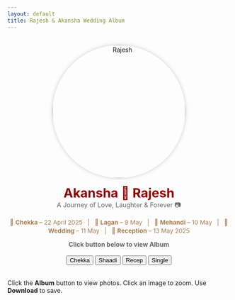 ```yaml
---
layout: default
title: Rajesh & Akansha Wedding Album
---
```


<div style="display: flex; flex-wrap: wrap; justify-content: center; align-items: center; gap: 2rem; margin: 2rem 0;">
  
  <div style="text-align: center;">
    <img src="/shaadi/assets/Couple.JPG" alt="Rajesh" style="width: 300px; height: 300px; border-radius: 50%; box-shadow: 0 0 10px rgba(0,0,0,0.2); object-fit: cover;">
    <div style="margin-top: 1rem; font-size: 1.8rem; font-weight: bold; color: darkred;">Akansha 💖 Rajesh
    </div>
    <div style="font-size: 0.9rem; color: #666;">A Journey of Love, Laughter & Forever 📷 </div>
    <div style="font-size: 0.85rem; color: #a67c52; margin-top: 1rem; line-height: 1.4;">
  🙌 <strong>Chekka</strong> – 22 April 2025 &nbsp; | &nbsp;
  🌼 <strong>Lagan</strong> – 9 May &nbsp; | &nbsp;
  💅 <strong>Mehandi</strong> – 10 May &nbsp; | &nbsp;
  💍 <strong>Wedding</strong> – 11 May &nbsp; | &nbsp;
  🎉 <strong>Reception</strong> – 13 May 2025
</div>
    <div style="margin-top: 0.8rem; font-weight: bold; color: #666;">Click button below to view Album </div><br>
    <div id="album-buttons">
    <button onclick="filterByFolder('Chekka')">Chekka</button>
    <button onclick="filterByFolder('Shaadi')">Shaadi</button>
    <button onclick="filterByFolder('Recep')">Recep</button>
    <button onclick="filterByFolder('Single')">Single</button>
    </div>
  </div>
</div>


<div class="gallery" id="portrait-gallery"></div>

<div class="gallery" id="landscape-gallery"></div>

<div class="cursive-message">
    Click the <strong>Album</strong> button to view photos. Click an image to zoom. Use <strong>Download</strong> to save.
</div>

<script>
const allFiles = [
  { path: "/assets/Single/R/r_DSC_7120.JPG", name: "r_DSC_7120.JPG" },
  { path: "/assets/Single/R/r_DSC_7123.JPG", name: "r_DSC_7123.JPG" },
  { path: "/assets/Single/R/r_DSC_7119.JPG", name: "r_DSC_7119.JPG" },
  { path: "/assets/Single/R/r_DSC_7125.JPG", name: "r_DSC_7125.JPG" },
  { path: "/assets/Single/R/r_DSC_7118.JPG", name: "r_DSC_7118.JPG" },
  { path: "/assets/Single/R/r_DSC_6961.JPG", name: "r_DSC_6961.JPG" },
  { path: "/assets/Single/R/r_DSC_6963.JPG", name: "r_DSC_6963.JPG" },
  { path: "/assets/Single/R/r_DSC_7116.JPG", name: "r_DSC_7116.JPG" },
  { path: "/assets/Single/R/r_DSC_7117.JPG", name: "r_DSC_7117.JPG" },
  { path: "/assets/Single/R/r_DSC_6962.JPG", name: "r_DSC_6962.JPG" },
  { path: "/assets/Single/R/r_DSC_7112.JPG", name: "r_DSC_7112.JPG" },
  { path: "/assets/Single/R/r_DSC_7110.JPG", name: "r_DSC_7110.JPG" },
  { path: "/assets/Single/R/r_DSC_7111.JPG", name: "r_DSC_7111.JPG" },
  { path: "/assets/Single/A/r_DSC_7619.JPG", name: "r_DSC_7619.JPG" },
  { path: "/assets/Single/A/r_DSC_7583.JPG", name: "r_DSC_7583.JPG" },
  { path: "/assets/Single/A/r_DSC_7581.JPG", name: "r_DSC_7581.JPG" },
  { path: "/assets/Single/A/r_DSC_6969.JPG", name: "r_DSC_6969.JPG" },
  { path: "/assets/Single/A/r_DSC_7243.JPG", name: "r_DSC_7243.JPG" },
  { path: "/assets/Single/A/r_DSC_7241.JPG", name: "r_DSC_7241.JPG" },
  { path: "/assets/Single/A/r_DSC_7126.JPG", name: "r_DSC_7126.JPG" },
  { path: "/assets/Single/A/r_DSC_7131.JPG", name: "r_DSC_7131.JPG" },
  { path: "/assets/Single/A/r_DSC_7130.JPG", name: "r_DSC_7130.JPG" },
  { path: "/assets/Single/A/r_DSC_7129.JPG", name: "r_DSC_7129.JPG" },
  { path: "/assets/Single/A/r_DSC_7249.JPG", name: "r_DSC_7249.JPG" },
  { path: "/assets/Single/A/r_DSC_7488.JPG", name: "r_DSC_7488.JPG" },
  { path: "/assets/Single/A/r_DSC_7604.JPG", name: "r_DSC_7604.JPG" },
  { path: "/assets/Single/A/r_DSC_7610.JPG", name: "r_DSC_7610.JPG" },
  { path: "/assets/Single/A/r_DSC_7559.JPG", name: "r_DSC_7559.JPG" },
  { path: "/assets/Single/A/r_DSC_7612.JPG", name: "r_DSC_7612.JPG" },
  { path: "/assets/Single/A/r_DSC_7570.JPG", name: "r_DSC_7570.JPG" },
  { path: "/assets/Single/A/r_DSC_7564.JPG", name: "r_DSC_7564.JPG" },
  { path: "/assets/Single/A/r_DSC_7575.JPG", name: "r_DSC_7575.JPG" },
  { path: "/assets/Single/A/r_DSC_7588.JPG", name: "r_DSC_7588.JPG" },
  { path: "/assets/Single/A/r_DSC_7601.JPG", name: "r_DSC_7601.JPG" },
  { path: "/assets/Single/A/r_DSC_7600.JPG", name: "r_DSC_7600.JPG" },
  { path: "/assets/Single/A/r_DSC_7562.JPG", name: "r_DSC_7562.JPG" },
  { path: "/assets/Single/A/r_DSC_7576.JPG", name: "r_DSC_7576.JPG" },
  { path: "/assets/Single/A/r_DSC_7589.JPG", name: "r_DSC_7589.JPG" },
  { path: "/assets/Recep/r_DSC_7382.JPG", name: "r_DSC_7382.JPG" },
  { path: "/assets/Recep/r_DSC_7546.JPG", name: "r_DSC_7546.JPG" },
  { path: "/assets/Recep/r_DSC_7552.JPG", name: "r_DSC_7552.JPG" },
  { path: "/assets/Recep/r_DSC_7424.JPG", name: "r_DSC_7424.JPG" },
  { path: "/assets/Recep/r_DSC_7626.JPG", name: "r_DSC_7626.JPG" },
  { path: "/assets/Recep/r_DSC_7780.JPG", name: "r_DSC_7780.JPG" },
  { path: "/assets/Recep/r_DSC_7743.JPG", name: "r_DSC_7743.JPG" },
  { path: "/assets/Recep/r_DSC_7637.JPG", name: "r_DSC_7637.JPG" },
  { path: "/assets/Recep/r_DSC_7434.JPG", name: "r_DSC_7434.JPG" },
  { path: "/assets/Recep/r_DSC_7754.JPG", name: "r_DSC_7754.JPG" },
  { path: "/assets/Recep/r_DSC_7635.JPG", name: "r_DSC_7635.JPG" },
  { path: "/assets/Recep/r_DSC_7423.JPG", name: "r_DSC_7423.JPG" },
  { path: "/assets/Recep/r_DSC_7543.JPG", name: "r_DSC_7543.JPG" },
  { path: "/assets/Recep/r_DSC_7524.JPG", name: "r_DSC_7524.JPG" },
  { path: "/assets/Recep/r_DSC_7493.JPG", name: "r_DSC_7493.JPG" },
  { path: "/assets/Recep/r_DSC_7478.JPG", name: "r_DSC_7478.JPG" },
  { path: "/assets/Recep/r_DSC_7691.JPG", name: "r_DSC_7691.JPG" },
  { path: "/assets/Recep/r_DSC_7492.JPG", name: "r_DSC_7492.JPG" },
  { path: "/assets/Recep/r_DSC_7519.JPG", name: "r_DSC_7519.JPG" },
  { path: "/assets/Recep/r_DSC_7525.JPG", name: "r_DSC_7525.JPG" },
  { path: "/assets/Recep/r_DSC_7531.JPG", name: "r_DSC_7531.JPG" },
  { path: "/assets/Recep/r_DSC_7719.JPG", name: "r_DSC_7719.JPG" },
  { path: "/assets/Recep/r_DSC_7484.JPG", name: "r_DSC_7484.JPG" },
  { path: "/assets/Recep/r_DSC_7651.JPG", name: "r_DSC_7651.JPG" },
  { path: "/assets/Recep/r_DSC_7645.JPG", name: "r_DSC_7645.JPG" },
  { path: "/assets/Recep/r_DSC_7708.JPG", name: "r_DSC_7708.JPG" },
  { path: "/assets/Recep/r_DSC_7481.JPG", name: "r_DSC_7481.JPG" },
  { path: "/assets/Recep/r_DSC_7683.JPG", name: "r_DSC_7683.JPG" },
  { path: "/assets/Recep/r_DSC_7494.JPG", name: "r_DSC_7494.JPG" },
  { path: "/assets/Recep/r_DSC_7537.JPG", name: "r_DSC_7537.JPG" },
  { path: "/assets/Recep/r_DSC_7521.JPG", name: "r_DSC_7521.JPG" },
  { path: "/assets/Recep/r_DSC_7695.JPG", name: "r_DSC_7695.JPG" },
  { path: "/assets/Recep/r_DSC_7440.JPG", name: "r_DSC_7440.JPG" },
  { path: "/assets/Recep/r_DSC_7722.JPG", name: "r_DSC_7722.JPG" },
  { path: "/assets/Recep/r_DSC_7736.JPG", name: "r_DSC_7736.JPG" },
  { path: "/assets/Recep/r_DSC_7539.JPG", name: "r_DSC_7539.JPG" },
  { path: "/assets/Recep/r_DSC_7666.JPG", name: "r_DSC_7666.JPG" },
  { path: "/assets/Recep/r_DSC_7699.JPG", name: "r_DSC_7699.JPG" },
  { path: "/assets/Recep/r_DSC_7458.JPG", name: "r_DSC_7458.JPG" },
  { path: "/assets/Recep/r_DSC_7504.JPG", name: "r_DSC_7504.JPG" },
  { path: "/assets/Recep/r_DSC_7706.JPG", name: "r_DSC_7706.JPG" },
  { path: "/assets/Recep/r_DSC_7712.JPG", name: "r_DSC_7712.JPG" },
  { path: "/assets/Recep/r_DSC_7704.JPG", name: "r_DSC_7704.JPG" },
  { path: "/assets/Recep/r_DSC_7710.JPG", name: "r_DSC_7710.JPG" },
  { path: "/assets/Recep/r_DSC_7738.JPG", name: "r_DSC_7738.JPG" },
  { path: "/assets/Recep/r_DSC_7467.JPG", name: "r_DSC_7467.JPG" },
  { path: "/assets/Recep/r_DSC_7498.JPG", name: "r_DSC_7498.JPG" },
  { path: "/assets/Recep/r_DSC_7513.JPG", name: "r_DSC_7513.JPG" },
  { path: "/assets/Recep/r_DSC_7715.JPG", name: "r_DSC_7715.JPG" },
  { path: "/assets/Recep/r_DSC_7463.JPG", name: "r_DSC_7463.JPG" },
  { path: "/assets/Recep/r_DSC_7516.JPG", name: "r_DSC_7516.JPG" },
  { path: "/assets/Recep/r_DSC_7714.JPG", name: "r_DSC_7714.JPG" },
  { path: "/assets/Recep/r_DSC_7700.JPG", name: "r_DSC_7700.JPG" },
  { path: "/assets/Recep/r_DSC_7689.JPG", name: "r_DSC_7689.JPG" },
  { path: "/assets/Recep/r_DSC_7475.JPG", name: "r_DSC_7475.JPG" },
  { path: "/assets/Recep/r_DSC_7529.JPG", name: "r_DSC_7529.JPG" },
  { path: "/assets/Recep/r_DSC_7764.JPG", name: "r_DSC_7764.JPG" },
  { path: "/assets/Recep/r_DSC_7412.JPG", name: "r_DSC_7412.JPG" },
  { path: "/assets/Recep/r_DSC_7767.JPG", name: "r_DSC_7767.JPG" },
  { path: "/assets/Recep/r_DSC_7439.JPG", name: "r_DSC_7439.JPG" },
  { path: "/assets/Recep/r_DSC_7376.JPG", name: "r_DSC_7376.JPG" },
  { path: "/assets/Recep/r_DSC_7410.JPG", name: "r_DSC_7410.JPG" },
  { path: "/assets/Recep/r_DSC_7372.JPG", name: "r_DSC_7372.JPG" },
  { path: "/assets/Recep/r_DSC_7616.JPG", name: "r_DSC_7616.JPG" },
  { path: "/assets/Recep/r_DSC_7401.JPG", name: "r_DSC_7401.JPG" },
  { path: "/assets/Recep/r_DSC_7415.JPG", name: "r_DSC_7415.JPG" },
  { path: "/assets/Recep/r_DSC_7629.JPG", name: "r_DSC_7629.JPG" },
  { path: "/assets/Chekka/r_DSC_3225.JPG", name: "r_DSC_3225.JPG" },
  { path: "/assets/Chekka/r_DSC_3208.JPG", name: "r_DSC_3208.JPG" },
  { path: "/assets/Chekka/r_DSC_3143.JPG", name: "r_DSC_3143.JPG" },
  { path: "/assets/Chekka/r_DSC_3221.JPG", name: "r_DSC_3221.JPG" },
  { path: "/assets/Chekka/r_DSC_3154.JPG", name: "r_DSC_3154.JPG" },
  { path: "/assets/Chekka/r_DSC_3197.JPG", name: "r_DSC_3197.JPG" },
  { path: "/assets/Chekka/r_DSC_3206.JPG", name: "r_DSC_3206.JPG" },
  { path: "/assets/Chekka/r_DSC_3212.JPG", name: "r_DSC_3212.JPG" },
  { path: "/assets/Chekka/r_DSC_3189.JPG", name: "r_DSC_3189.JPG" },
  { path: "/assets/Chekka/r_DSC_3160.JPG", name: "r_DSC_3160.JPG" },
  { path: "/assets/Shaadi/r_DSC_7181.JPG", name: "r_DSC_7181.JPG" },
  { path: "/assets/Shaadi/r_DSC_6658.JPG", name: "r_DSC_6658.JPG" },
  { path: "/assets/Shaadi/r_DSC_6894.JPG", name: "r_DSC_6894.JPG" },
  { path: "/assets/Shaadi/r_DSC_6882.JPG", name: "r_DSC_6882.JPG" },
  { path: "/assets/Shaadi/r_DSC_6896.JPG", name: "r_DSC_6896.JPG" },
  { path: "/assets/Shaadi/r_DSC_7236.JPG", name: "r_DSC_7236.JPG" },
  { path: "/assets/Shaadi/r_DSC_7342.JPG", name: "r_DSC_7342.JPG" },
  { path: "/assets/Shaadi/r_DSC_7168.JPG", name: "r_DSC_7168.JPG" },
  { path: "/assets/Shaadi/r_DSC_7025.JPG", name: "r_DSC_7025.JPG" },
  { path: "/assets/Shaadi/r_DSC_7151.JPG", name: "r_DSC_7151.JPG" },
  { path: "/assets/Shaadi/r_DSC_7187.JPG", name: "r_DSC_7187.JPG" },
  { path: "/assets/Shaadi/r_DSC_7226.JPG", name: "r_DSC_7226.JPG" },
  { path: "/assets/Shaadi/r_DSC_6879.JPG", name: "r_DSC_6879.JPG" },
  { path: "/assets/Shaadi/r_DSC_7026.JPG", name: "r_DSC_7026.JPG" },
  { path: "/assets/Shaadi/r_DSC_6890.JPG", name: "r_DSC_6890.JPG" },
  { path: "/assets/Shaadi/r_DSC_6933.JPG", name: "r_DSC_6933.JPG" },
  { path: "/assets/Shaadi/r_DSC_7147.JPG", name: "r_DSC_7147.JPG" },
  { path: "/assets/Shaadi/r_DSC_6846.JPG", name: "r_DSC_6846.JPG" },
  { path: "/assets/Shaadi/r_DSC_7054.JPG", name: "r_DSC_7054.JPG" },
  { path: "/assets/Shaadi/r_DSC_7242.JPG", name: "r_DSC_7242.JPG" },
  { path: "/assets/Shaadi/r_DSC_7109.JPG", name: "r_DSC_7109.JPG" },
  { path: "/assets/Shaadi/r_DSC_7069.JPG", name: "r_DSC_7069.JPG" },
  { path: "/assets/Shaadi/r_DSC_7080.JPG", name: "r_DSC_7080.JPG" },
  { path: "/assets/Shaadi/r_DSC_7094.JPG", name: "r_DSC_7094.JPG" },
  { path: "/assets/Shaadi/r_DSC_6995.JPG", name: "r_DSC_6995.JPG" },
  { path: "/assets/Shaadi/r_DSC_6823.JPG", name: "r_DSC_6823.JPG" },
  { path: "/assets/Shaadi/r_DSC_7085.JPG", name: "r_DSC_7085.JPG" },
  { path: "/assets/Shaadi/r_DSC_7046.JPG", name: "r_DSC_7046.JPG" },
  { path: "/assets/Shaadi/r_DSC_7052.JPG", name: "r_DSC_7052.JPG" },
  { path: "/assets/Shaadi/r_DSC_6953.JPG", name: "r_DSC_6953.JPG" },
  { path: "/assets/Shaadi/r_DSC_6749.JPG", name: "r_DSC_6749.JPG" },
  { path: "/assets/Shaadi/r_DSC_7292.JPG", name: "r_DSC_7292.JPG" },
  { path: "/assets/Shaadi/r_DSC_6826.JPG", name: "r_DSC_6826.JPG" },
  { path: "/assets/Shaadi/r_DSC_7092.JPG", name: "r_DSC_7092.JPG" },
  { path: "/assets/Shaadi/r_DSC_7326.JPG", name: "r_DSC_7326.JPG" },
  { path: "/assets/Shaadi/r_DSC_6762.JPG", name: "r_DSC_6762.JPG" },
  { path: "/assets/Shaadi/r_DSC_6945.JPG", name: "r_DSC_6945.JPG" },
  { path: "/assets/Shaadi/r_DSC_6948.JPG", name: "r_DSC_6948.JPG" },
  { path: "/assets/Shaadi/r_DSC_7100.JPG", name: "r_DSC_7100.JPG" },
  { path: "/assets/Shaadi/r_DSC_6752.JPG", name: "r_DSC_6752.JPG" },
  { path: "/assets/Shaadi/r_DSC_7089.JPG", name: "r_DSC_7089.JPG" },
  { path: "/assets/Shaadi/r_DSC_7076.JPG", name: "r_DSC_7076.JPG" },
  { path: "/assets/Shaadi/r_DSC_6793.JPG", name: "r_DSC_6793.JPG" },
  { path: "/assets/Shaadi/r_DSC_6778.JPG", name: "r_DSC_6778.JPG" },
  { path: "/assets/Shaadi/r_DSC_7098.JPG", name: "r_DSC_7098.JPG" },
  { path: "/assets/Shaadi/r_DSC_7067.JPG", name: "r_DSC_7067.JPG" },
  { path: "/assets/Shaadi/r_DSC_7107.JPG", name: "r_DSC_7107.JPG" },
  { path: "/assets/Shaadi/r_DSC_6967.JPG", name: "r_DSC_6967.JPG" },
  { path: "/assets/Shaadi/r_DSC_6813.JPG", name: "r_DSC_6813.JPG" },
  { path: "/assets/Shaadi/r_DSC_7072.JPG", name: "r_DSC_7072.JPG" },
  { path: "/assets/Shaadi/r_DSC_7099.JPG", name: "r_DSC_7099.JPG" },
  { path: "/assets/Shaadi/r_DSC_7058.JPG", name: "r_DSC_7058.JPG" },
  { path: "/assets/Shaadi/r_DSC_7064.JPG", name: "r_DSC_7064.JPG" },
  { path: "/assets/Shaadi/r_DSC_7104.JPG", name: "r_DSC_7104.JPG" },
  { path: "/assets/Shaadi/r_DSC_7105.JPG", name: "r_DSC_7105.JPG" },
  { path: "/assets/Shaadi/r_DSC_6757.JPG", name: "r_DSC_6757.JPG" },
  { path: "/assets/Shaadi/r_DSC_7065.JPG", name: "r_DSC_7065.JPG" },
  { path: "/assets/Shaadi/r_DSC_7071.JPG", name: "r_DSC_7071.JPG" },
  { path: "/assets/Shaadi/r_DSC_7016.JPG", name: "r_DSC_7016.JPG" },
  { path: "/assets/Shaadi/r_DSC_7002.JPG", name: "r_DSC_7002.JPG" },
  { path: "/assets/Shaadi/r_DSC_6863.JPG", name: "r_DSC_6863.JPG" },
  { path: "/assets/Shaadi/r_DSC_7214.JPG", name: "r_DSC_7214.JPG" },
  { path: "/assets/Shaadi/r_DSC_7361.JPG", name: "r_DSC_7361.JPG" },
  { path: "/assets/Shaadi/r_DSC_6876.JPG", name: "r_DSC_6876.JPG" },
  { path: "/assets/Shaadi/r_DSC_7607.JPG", name: "r_DSC_7607.JPG" },
  { path: "/assets/Shaadi/r_DSC_7362.JPG", name: "r_DSC_7362.JPG" },
  { path: "/assets/Shaadi/r_DSC_6929.JPG", name: "r_DSC_6929.JPG" },
  { path: "/assets/Shaadi/r_DSC_6901.JPG", name: "r_DSC_6901.JPG" },
  { path: "/assets/Shaadi/r_DSC_6861.JPG", name: "r_DSC_6861.JPG" },
  { path: "/assets/Shaadi/r_DSC_7028.JPG", name: "r_DSC_7028.JPG" },
  { path: "/assets/Shaadi/r_DSC_7206.JPG", name: "r_DSC_7206.JPG" },
  { path: "/assets/Shaadi/r_DSC_6939.JPG", name: "r_DSC_6939.JPG" },
  { path: "/assets/Shaadi/r_DSC_6905.JPG", name: "r_DSC_6905.JPG" },
  { path: "/assets/Shaadi/r_DSC_7171.JPG", name: "r_DSC_7171.JPG" },
  { path: "/assets/Shaadi/r_DSC_6872.JPG", name: "r_DSC_6872.JPG" },
  { path: "/assets/Shaadi/r_DSC_6912.JPG", name: "r_DSC_6912.JPG" },
  { path: "/assets/Shaadi/r_DSC_7166.JPG", name: "r_DSC_7166.JPG" },
  { path: "/assets/Shaadi/r_DSC_6668.JPG", name: "r_DSC_6668.JPG" },
  { path: "/assets/Shaadi/r_DSC_7012.JPG", name: "r_DSC_7012.JPG" },
];

  function clearGalleries() {
    document.getElementById("portrait-gallery").innerHTML = "";
    document.getElementById("landscape-gallery").innerHTML = "";
  }

  function filterByFolder(folder) {
    clearGalleries();

    const baseUrl = "{{ site.baseurl }}";


    const folderPath = "assets/" + folder + "/";

    const filteredFiles = allFiles.filter(file => file.path.startsWith("/" + folderPath));

    if (filteredFiles.length === 0) {
      alert("No images found in folder: " + folder);
      return;
    }

    filteredFiles.forEach(file => {
      const wrapper = document.createElement("div");
      wrapper.classList.add("photo-box");

      // Image with full-size on click
      const link = document.createElement("a");
      link.href = baseUrl + "/" +file.path;
      link.target = "_blank";

      const img = new Image();
      img.src = baseUrl + "/" +file.path;
      img.alt = file.name;
      img.classList.add("album-img");
      link.appendChild(img);

      // Download button
      const downloadBtn = document.createElement("a");
      downloadBtn.href = baseUrl + "/" +file.path;
      downloadBtn.download = file.name;
      downloadBtn.classList.add("download-button");
      downloadBtn.innerText = "⬇️ Download";

      // Add to wrapper
      wrapper.appendChild(link);
      wrapper.appendChild(downloadBtn);

      // Portrait or Landscape
      img.onload = function () {
        if (img.naturalWidth > img.naturalHeight) {
          document.getElementById("landscape-gallery").appendChild(wrapper);
        } else {
          document.getElementById("portrait-gallery").appendChild(wrapper);
        }
      };
    });
  }
</script>
